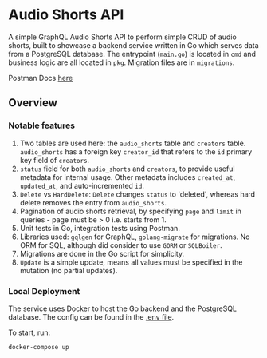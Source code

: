 # Audio Shorts API

A simple GraphQL Audio Shorts API to perform simple CRUD of audio shorts, built to showcase a backend service written in Go 
which serves data from a PostgreSQL database. The entrypoint (`main.go`) is located in `cmd` and business logic are all located 
in `pkg`. Migration files are in `migrations`.

Postman Docs [here](api.postman_collection.json)

## Overview

### Notable features

1. Two tables are used here: the `audio_shorts` table and `creators` table. `audio_shorts` has a foreign key `creator_id`
that refers to the `id` primary key field of `creators`. 
2. `status` field for both `audio_shorts` and `creators`, to provide useful metadata for internal usage. Other metadata 
   includes `created_at`, `updated_at`, and auto-incremented `id`.
3. `Delete` vs `HardDelete`: `Delete` changes `status` to 'deleted', whereas hard delete removes the entry from `audio_shorts`.
4. Pagination of audio shorts retrieval, by specifying `page` and `limit` in queries - page must be > 0 i.e. starts from 1.
5. Unit tests in Go, integration tests using Postman.
6. Libraries used: `gqlgen` for GraphQL, `golang-migrate` for migrations. No ORM for SQL, although did consider to use `GORM` or 
`SQLBoiler`.
7. Migrations are done in the Go script for simplicity.
8. `Update` is a simple update, means all values must be specified in the mutation (no partial updates).

### Local Deployment

The service uses Docker to host the Go backend and the PostgreSQL database. The config can be found in the [.env file](.env).

To start, run:
````
docker-compose up
````